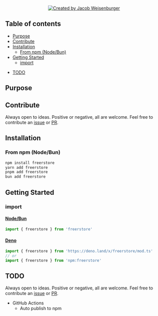 <!-- <div align='center'>
    <img src='logo.svg' width='200px' alt='Zod Utilz logo' />
    <h1>Zod Utilz</h1>
    <h3>
        Framework agnostic utilities for
        <a href='https://github.com/colinhacks/zod' rel='nofollow'>
            Zod
        </a>
    </h3>
</div> -->

<br>

<div align='center'>
    <a href='https://github.com/JacobWeisenburger' rel='nofollow'>
        <img alt='Created by Jacob Weisenburger'
            src='https://img.shields.io/badge/created%20by-Jacob%20Weisenburger-274D82.svg'>
    </a>
    <!-- <a href='https://github.com/JacobWeisenburger/freerstore/stargazers' rel='nofollow'>
        <img alt='stars' src='https://img.shields.io/github/stars/JacobWeisenburger/freerstore?color=blue'>
    </a> -->
    <!-- <a href='https://www.npmjs.com/package/freerstore' rel='nofollow'>
        <img alt='downloads' src='https://img.shields.io/npm/dw/freerstore?color=blue'>
    </a> -->
</div>

<!-- <div align='center'>
    <a href='https://www.npmjs.com/package/freerstore' rel='nofollow'>
        <img alt='npm' src='https://img.shields.io/npm/v/freerstore?color=blue'>
    </a>
    <a href='https://deno.land/x/freerstore' rel='nofollow'>
        <img alt='deno' src='https://shield.deno.dev/x/freerstore'>
    </a>
</div> -->

## Table of contents
- [Purpose](#purpose)
- [Contribute](#contribute)
- [Installation](#installation)
    - [From npm (Node/Bun)](#from-npm-nodebun)
- [Getting Started](#getting-started)
    - [import](#import)
<!-- - [Utilz](#utilz) -->
- [TODO](#todo)

## Purpose

## Contribute
Always open to ideas. Positive or negative, all are welcome. Feel free to contribute an [issue](https://github.com/JacobWeisenburger/freerstore/issues) or [PR](https://github.com/JacobWeisenburger/freerstore/pulls).

## Installation

### From npm (Node/Bun)
```sh
npm install freerstore
yarn add freerstore
pnpm add freerstore
bun add freerstore
```

## Getting Started

### import
#### [Node/Bun](https://www.npmjs.com/package/freerstore)
```ts
import { freerstore } from 'freerstore'
```

#### [Deno](https://deno.land/x/freerstore)
```ts
import { freerstore } from 'https://deno.land/x/freerstore/mod.ts'
// or
import { freerstore } from 'npm:freerstore'
```

<!-- ## Utilz -->

<!-- ### SPR
SPR stands for SafeParseResult

This enables [optional chaining](https://developer.mozilla.org/en-US/docs/Web/JavaScript/Reference/Operators/Optional_chaining) or [nullish coalescing](https://developer.mozilla.org/en-US/docs/Web/JavaScript/Reference/Operators/Nullish_coalescing) for `z.SafeParseReturnType`.

```ts
import { freerstore } from 'freerstore'
const schema = z.object( { foo: z.string() } )
const result = freerstore.SPR( schema.safeParse( { foo: 42 } ) )
const fooDataOrErrors = result.data?.foo ?? result.error?.format().foo?._errors
``` -->

## TODO
Always open to ideas. Positive or negative, all are welcome. Feel free to contribute an [issue](https://github.com/JacobWeisenburger/freerstore/issues) or [PR](https://github.com/JacobWeisenburger/freerstore/pulls).
- GitHub Actions
    - Auto publish to npm